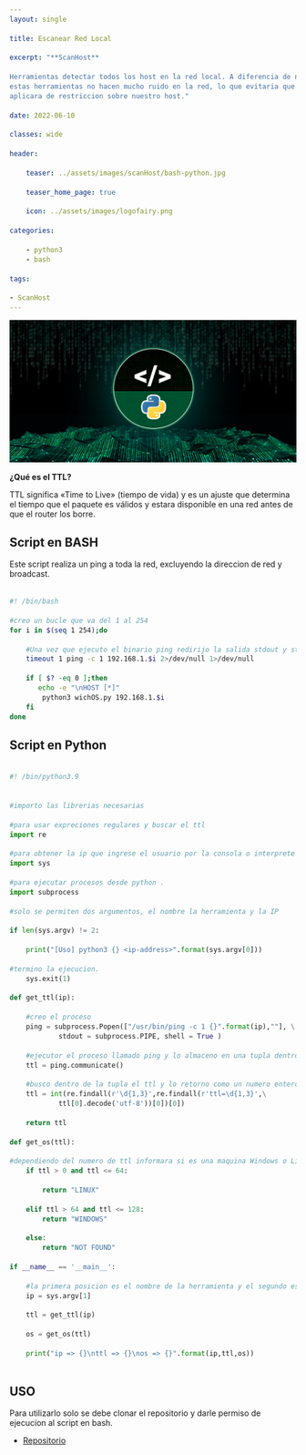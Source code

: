 ```yaml
---
layout: single

title: Escanear Red Local  

excerpt: "**ScanHost**

Herramientas detectar todos los host en la red local. A diferencia de nmap 
estas herramientas no hacen mucho ruido en la red, lo que evitaria que un IDS/IPS 
aplicara de restriccion sobre nuestro host."

date: 2022-06-10

classes: wide

header:

    teaser: ../assets/images/scanHost/bash-python.jpg

    teaser_home_page: true
    
    icon: ../assets/images/logofairy.png

categories:

    - python3
    - bash

tags:  

- ScanHost
---
```


![](/assets/images/scanHost/python.jpg)

**¿Qué es el TTL?**

TTL significa «Time to Live» (tiempo de vida) y es un ajuste que determina el 
tiempo que el paquete es válidos y estara disponible en una red antes de que el 
router los borre.

## Script en BASH

Este script realiza un ping a toda la red, excluyendo la direccion de red y broadcast.

```bash

#! /bin/bash

#creo un bucle que va del 1 al 254
for i in $(seq 1 254);do
   
    #Una vez que ejecuto el binario ping redirijo la salida stdout y stderr a /dev/null
    timeout 1 ping -c 1 192.168.1.$i 2>/dev/null 1>/dev/null

    if [ $? -eq 0 ];then
       echo -e "\nHOST [*]" 
        python3 wichOS.py 192.168.1.$i
    fi
done

```
## Script en Python

```python

#! /bin/python3.9


#importo las librerias necesarias

#para usar expreciones regulares y buscar el ttl
import re

#para obtener la ip que ingrese el usuario por la consola o interprete
import sys

#para ejecutar procesos desde python . 
import subprocess

#solo se permiten dos argumentos, el nombre la herramienta y la IP

if len(sys.argv) != 2:

    print("[Uso] python3 {} <ip-address>".format(sys.argv[0]))

#termino la ejecucion.
    sys.exit(1)

def get_ttl(ip):

    #creo el proceso
    ping = subprocess.Popen(["/usr/bin/ping -c 1 {}".format(ip),""], \
            stdout = subprocess.PIPE, shell = True )

    #ejecutor el proceso llamado ping y lo almaceno en una tupla dentro de ttl
    ttl = ping.communicate()

    #busco dentro de la tupla el ttl y lo retorno como un numero entero
    ttl = int(re.findall(r'\d{1,3}',re.findall(r'ttl=\d{1,3}',\
            ttl[0].decode('utf-8'))[0])[0]) 

    return ttl 

def get_os(ttl):
    
#dependiendo del numero de ttl informara si es una maquina Windows o Linux
    if ttl > 0 and ttl <= 64:

        return "LINUX"

    elif ttl > 64 and ttl <= 128:
        return "WINDOWS"
    
    else:
        return "NOT FOUND"

if __name__ == '__main__':

    #la primera posicion es el nombre de la herramienta y el segundo es la ip
    ip = sys.argv[1]

    ttl = get_ttl(ip)

    os = get_os(ttl)

    print("ip => {}\nttl => {}\nos => {}".format(ip,ttl,os))
    
```
## USO

Para utilizarlo solo se debe clonar el repositorio y darle permiso de ejecucion
al script en bash. 

- [Repositorio](https://github.com/emablanco/detectar-host-en-la-red)

 
